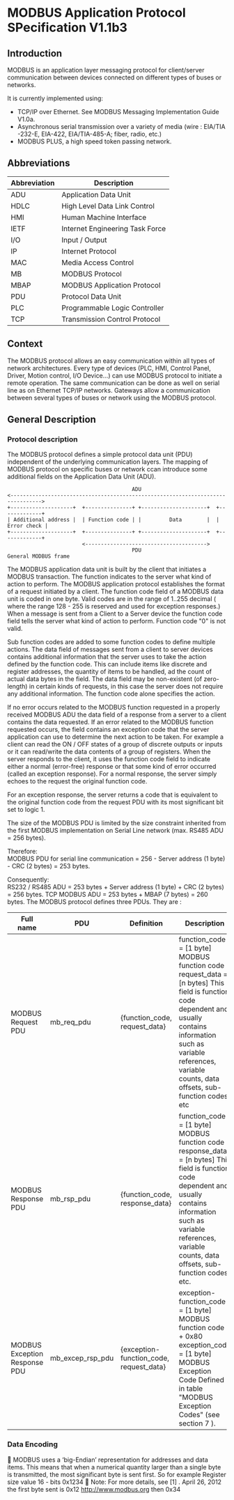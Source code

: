 # MODBUS Application Protocol SPecification V1.1b3

## Introduction

MODBUS is an application layer messaging protocol for client/server communication between
devices connected on different types of buses or networks.

It is currently implemented using:

* TCP/IP over Ethernet. See MODBUS Messaging Implementation Guide V1.0a.
* Asynchronous serial transmission over a variety of media (wire : EIA/TIA -232-E, EIA-422,
EIA/TIA-485-A; fiber, radio, etc.)
* MODBUS PLUS, a high speed token passing network.

## Abbreviations

|Abbreviation |Description |
|---|--------------------|
| ADU | Application Data Unit
| HDLC | High Level Data Link Control |
| HMI | Human Machine Interface |
| IETF | Internet Engineering Task Force |
| I/O | Input / Output |
| IP | Internet Protocol |
| MAC | Media Access Control |
| MB | MODBUS Protocol |
| MBAP | MODBUS Application Protocol |
| PDU | Protocol Data Unit |
| PLC | Programmable Logic Controller |
| TCP | Transmission Control Protocol |

## Context
The MODBUS protocol allows an easy communication within all types of network architectures. Every type of devices (PLC, HMI, Control Panel, Driver, Motion control, I/O Device...) can use MODBUS protocol to initiate a remote operation.
The same communication can be done as well on serial line as on Ethernet TCP/IP networks. Gateways allow a communication between several types of buses or network using the MODBUS protocol.

## General Description

### Protocol description
The MODBUS protocol defines a simple protocol data unit (PDU) independent of the underlying communication layers. The mapping of MODBUS protocol on specific buses or network ccan introduce some additional fields on the Application Data Unit (ADU).

```
                                        ADU
<-------------------------------------------------------------------------------->
+--------------------+  +---------------+ +---------------------+  +-------------+
| Additional address |  | Function code | |         Data        |  | Error check |
+--------------------+  +---------------+ +---------------------+  +-------------+
                        <--------------------------------------->
                                        PDU
General MODBUS frame
```

The MODBUS application data unit is built by the client that initiates a MODBUS transaction. The function indicates to the server what kind of action to perform. The MODBUS application protocol establishes the format of a request initiated by a client.
The function code field of a MODBUS data unit is coded in one byte. Valid codes are in the range of 1..255 decimal ( where the range 128 - 255 is reserved and used for exception responses.) When a message is sent from a Client to a Server device the function code field tells the server what kind of action to perform. Function code "0" is not valid.

Sub function codes are added to some function codes to define multiple actions.
The data field of messages sent from a client to server devices contains additional information that the server uses to take the action defined by the function code. This can include items like discrete and register addresses, the quantity of items to be handled, ad the count of actual data bytes in the field. The data field may be non-existent (of zero-length) in certain kinds of requests, in this case the server does not require any additional information. The function code alone specifies the action.

If no error occurs related to the MODBUS function requested in a properly received MODBUS
ADU the data field of a response from a server to a client contains the data requested. If an
error related to the MODBUS function requested occurs, the field contains an exception code
that the server application can use to determine the next action to be taken.
For example a client can read the ON / OFF states of a group of discrete outputs or inputs or
it can read/write the data contents of a group of registers.
When the server responds to the client, it uses the function code field to indicate either a
normal (error-free) response or that some kind of error occurred (called an exception
response). For a normal response, the server simply echoes to the request the original
function code.

For an exception response, the server returns a code that is equivalent to the original function
code from the request PDU with its most significant bit set to logic 1.

The size of the MODBUS PDU is limited by the size constraint inherited from the first
MODBUS implementation on Serial Line network (max. RS485 ADU = 256 bytes).

Therefore: <br>
MODBUS PDU for serial line communication = 256 - Server address (1 byte) - CRC (2
bytes) = 253 bytes.

Consequently:<br>
RS232 / RS485 ADU = 253 bytes + Server address (1 byte) + CRC (2 bytes) = 256 bytes.
TCP MODBUS ADU = 253 bytes + MBAP (7 bytes) = 260 bytes.
The MODBUS protocol defines three PDUs. They are :<br>

| Full name | PDU | Definition | Description |
|-----------|-----|------------|-------------|
| MODBUS Request PDU | mb_req_pdu | {function_code, request_data} | function_code = [1 byte] MODBUS function code<br> request_data = [n bytes] This field is function code dependent and usually contains information such as variable references, variable counts, data offsets, sub-function codes etc |
| MODBUS Response PDU | mb_rsp_pdu | {function_code, response_data}| function_code = [1 byte] MODBUS function code <br> response_data = [n bytes] This field is function code dependent and usually contains information such as variable references, variable counts, data offsets, sub-function codes, etc. |
| MODBUS Exception Response PDU | mb_excep_rsp_pdu | {exception-function_code, request_data} | exception-function_code = [1 byte] MODBUS function code + 0x80 <br> exception_code = [1 byte] MODBUS Exception Code Defined in table "MODBUS Exception Codes" (see section 7 ). |


### Data Encoding

 MODBUS uses a ‘big-Endian’ representation for addresses and data items. This means
that when a numerical quantity larger than a single byte is transmitted, the most significant
byte is sent first. So for example
Register size
 value
16 - bits
 0x1234
 Note: For more details, see [1] .
April 26, 2012
the first byte sent is
 0x12
http://www.modbus.org
then 0x34
